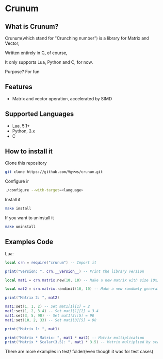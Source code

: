 # Crunum
## What is Crunum?
Crunum(which stand for "Crunching number") is a library for Matrix and Vector,

Written entirely in C, of course,

It only supports Lua, Python and C, for now.

Purpose? For fun

## Features

- Matrix and vector operation, accelerated by SIMD

## Supported Languages

- Lua, 5.1+
- Python, 3.x
- C

## How to install it
Clone this repository
```bash
git clone https://github.com/Vgwws/crunum.git
```
Configure ir
```bash
./configure --with-target=<language>
```
Install it
```bash
make install
```
If you want to uninstall it
```bash
make uninstall
```

## Examples Code

Lua:

```lua
local crn = require("crunum") -- Import it

print("Version: ", crn.__version__) -- Print the library version

local mat1 = crn.matrix.new(10, 10) -- Make a new matrix with size 10x10

local mat2 = crn.matrix.randinit(10, 10) -- Make a new randomly generated matrix with size 10x10

print("Matrix 2: ", mat2)

mat1:set(1, 1, 2) -- Set mat1[1][1] = 2
mat1:set(1, 2, 3.4) -- Set mat1[1][2] = 3.4
mat1:set(3, 5, 90) -- Set mat1[3][5] = 90
mat1:set(10, 2, 33) -- Set mat1[3][5] = 90

print("Matrix 1: ", mat1)

print("Matrix * Matrix: ", mat1 * mat2) -- Matrix multiplication
print("Matrix * Scalar(3.5): ", mat1 * 3.5) -- Matrix multiplied by scalar
```

There are more examples in test/ folder(even though it was for test cases)

